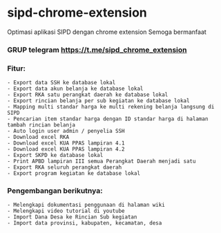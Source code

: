 # sipd-chrome-extension
Optimasi aplikasi SIPD dengan chrome extension
Semoga bermanfaat

### GRUP telegram https://t.me/sipd_chrome_extension

### Fitur:
	- Export data SSH ke database lokal
	- Export data akun belanja ke database lokal
	- Export RKA satu perangkat daerah ke database lokal
	- Export rincian belanja per sub kegiatan ke database lokal
	- Mapping multi standar harga ke multi rekening belanja langsung di SIPD
	- Pencarian item standar harga dengan ID standar harga di halaman tambah rincian belanja
	- Auto login user admin / penyelia SSH
	- Download excel RKA
	- Download excel KUA PPAS lampiran 4.1
	- Download excel KUA PPAS lampiran 4.2
	- Export SKPD ke database lokal
	- Print APBD lampiran III semua Perangkat Daerah menjadi satu
	- Export RKA seluruh perangkat daerah
	- Export program kegiatan ke database lokal

### Pengembangan berikutnya:
	- Melengkapi dokumentasi penggunaan di halaman wiki
	- Melengkapi video tutorial di youtube
	- Import Dana Desa ke Rincian Sub kegiatan
	- Import data provinsi, kabupaten, kecamatan, desa